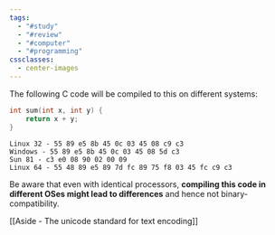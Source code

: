 ```yaml
---
tags:
  - "#study"
  - "#review"
  - "#computer"
  - "#programming"
cssclasses:
  - center-images
---
```

The following C code will be compiled to this on different systems:


```c
int sum(int x, int y) {
	return x + y;
}

```


```
Linux 32 - 55 89 e5 8b 45 0c 03 45 08 c9 c3
Windows - 55 89 e5 8b 45 0c 03 45 08 5d c3
Sun 81 - c3 e0 08 90 02 00 09
Linux 64 - 55 48 89 e5 89 7d fc 89 75 f8 03 45 fc c9 c3
```


Be aware that even with identical processors, **compiling this code in different OSes might lead to differences** and hence not binary-compatibility.

[[Aside - The unicode standard for text encoding]]